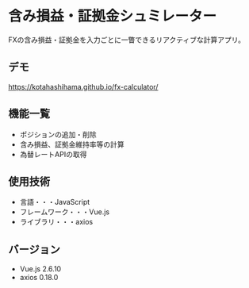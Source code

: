 # 含み損益・証拠金シュミレーター
FXの含み損益・証拠金を入力ごとに一瞥できるリアクティブな計算アプリ。

## デモ
https://kotahashihama.github.io/fx-calculator/

## 機能一覧
- ポジションの追加・削除
- 含み損益、証拠金維持率等の計算
- 為替レートAPIの取得

## 使用技術
- 言語・・・JavaScript
- フレームワーク・・・Vue.js
- ライブラリ・・・axios

## バージョン
- Vue.js 2.6.10
- axios 0.18.0